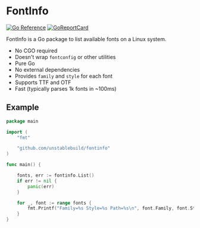 # FontInfo

[![Go Reference](https://pkg.go.dev/badge/github.com/unstablebuild/fontinfo.svg)](https://pkg.go.dev/github.com/unstablebuild/fontinfo)
[![GoReportCard](https://goreportcard.com/badge/github.com/unstablebuild/fontinfo)](https://goreportcard.com/report/github.com/unstablebuild/fontinfo)

FontInfo is a Go package to list available fonts on a Linux system.

- No CGO required
- Doesn't wrap `fontconfig` or other utilities
- Pure Go
- No external dependencies
- Provides `family` and `style` for each font
- Supports TTF and OTF
- Fast (typically parses 1k fonts in ~100ms)

## Example

```go
package main

import (
	"fmt"

	"github.com/unstablebuild/fontinfo"
)

func main() {

	fonts, err := fontinfo.List()
	if err != nil {
		panic(err)
	}

	for _, font := range fonts {
		fmt.Printf("Family=%s Style=%s Path=%s\n", font.Family, font.Style, font.Path)
	}
}

```